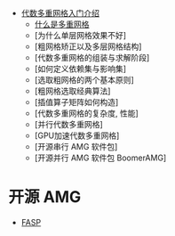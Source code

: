 * [代数多重网格入门介绍](https://www.youtube.com/playlist?list=PLSVM68VUM1eXHQEKh0WyYen2Jii_0EqCX)
  * [什么是多重网格](https://www.youtube.com/watch?v=R4eivWGy_Pg)
  * [为什么单层网格效果不好]
  * [粗网格矫正以及多层网格结构]
  * [代数多重网格的组装与求解阶段]
  * [如何定义依赖集与影响集]
  * [选取粗网格的两个基本原则]
  * [粗网格选取经典算法]
  * [插值算子矩阵如何构造]
  * [代数多重网格的复杂度, 性能]
  * [并行代数多重网格]
  * [GPU加速代数多重网格]
  * [开源串行 AMG 软件包]
  * [开源并行 AMG 软件包 BoomerAMG]



# 开源 AMG

* [FASP](http://fasp.sourceforge.net/)
